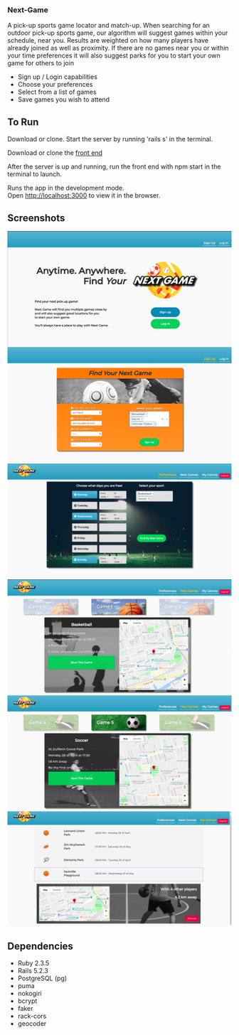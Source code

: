 ### Next-Game

A pick-up sports game locator and match-up. When searching for an outdoor pick-up sports game, our algorithm will suggest games within your schedule, near you. Results are weighted on how many players have already joined as well as proximity. If there are no games near you or within your time preferences it will also suggest parks for you to start your own game for others to join

* Sign up / Login capabilities
* Choose your preferences
* Select from a list of games
* Save games you wish to attend

## To Run

Download or clone.
Start the server by running 'rails s' in the terminal.

Download or clone the [front end](https://github.com/amilford87/next-game-react-app)

After the server is up and running, run the front end with npm start in the terminal to launch.

Runs the app in the development mode.<br>
Open [http://localhost:3000](http://localhost:3000) to view it in the browser.

## Screenshots

![Next-Game Home](https://github.com/amilford87/next-game-react-app/blob/master/assets/home.png)
![Next-Game Signup](https://github.com/amilford87/next-game-react-app/blob/master/assets/signup.png)
![Next-Game Preferences](https://github.com/amilford87/next-game-react-app/blob/master/assets/preferences.png)
![Next-Game Select Game 1](https://github.com/amilford87/next-game-react-app/blob/master/assets/select-game-1.png)
![Next-Game Select Game 5](https://github.com/amilford87/next-game-react-app/blob/master/assets/select-game-5.png)
![Next-Game Saved Game](https://github.com/amilford87/next-game-react-app/blob/master/assets/saved-games.png)

## Dependencies

* Ruby 2.3.5
* Rails 5.2.3
* PostgreSQL (pg)
* puma
* nokogiri
* bcrypt
* faker
* rack-cors
* geocoder